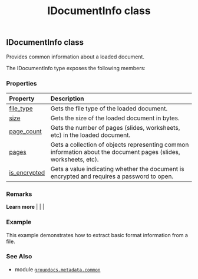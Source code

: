 ﻿---
title: IDocumentInfo class
second_title: GroupDocs.Metadata for Python via .NET API References
description: 
type: docs
url: /python-net/groupdocs.metadata.common/idocumentinfo/
is_root: false
weight: 50
---

## IDocumentInfo class

Provides common information about a loaded document.



The IDocumentInfo type exposes the following members:

### Properties
| Property | Description |
| :- | :- |
| [file_type](/metadata/python-net/groupdocs.metadata.common/idocumentinfo/file_type) | Gets the file type of the loaded document. |
| [size](/metadata/python-net/groupdocs.metadata.common/idocumentinfo/size) | Gets the size of the loaded document in bytes. |
| [page_count](/metadata/python-net/groupdocs.metadata.common/idocumentinfo/page_count) | Gets the number of pages (slides, worksheets, etc) in the loaded document. |
| [pages](/metadata/python-net/groupdocs.metadata.common/idocumentinfo/pages) | Gets a collection of objects representing common information about the document pages (slides, worksheets, etc). |
| [is_encrypted](/metadata/python-net/groupdocs.metadata.common/idocumentinfo/is_encrypted) | Gets a value indicating whether the document is encrypted and requires a password to open. |



### Remarks 


**Learn more** |
|
 |

### Example 


This example demonstrates how to extract basic format information from a file.

### See Also
* module [`groupdocs.metadata.common`](..)
